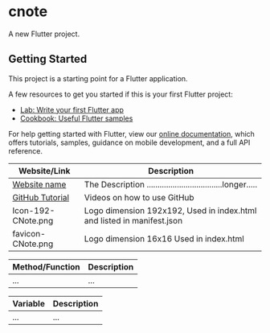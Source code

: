 # cnote

A new Flutter project.

## Getting Started

This project is a starting point for a Flutter application.

A few resources to get you started if this is your first Flutter project:

- [Lab: Write your first Flutter app](https://flutter.dev/docs/get-started/codelab)
- [Cookbook: Useful Flutter samples](https://flutter.dev/docs/cookbook)

For help getting started with Flutter, view our
[online documentation](https://flutter.dev/docs), which offers tutorials,
samples, guidance on mobile development, and a full API reference.

|   Website/Link    |                                                                       Description |
|---------------|---------------------------------------------------------------------------------------|
|   [Website name](url) | The Description ...................................longer.....|
|   [GitHub Tutorial](https://www.youtube.com/playlist?list=PLpPVLI0A0OkLBWbcctmGxxF6VHWSQw1hi) | Videos on how to use GitHub|
|   Icon-192-CNote.png | Logo dimension 192x192, Used in index.html and listed in manifest.json|
|   favicon-CNote.png | Logo dimension 16x16 Used in index.html|

|   Method/Function    |                                                                    Description |
|---------------|---------------------------------------------------------------------------------------|
|   ... |   ... |

|   Variable    |                                                                       Description |
|---------------|---------------------------------------------------------------------------------------|
|   ... |   ... |